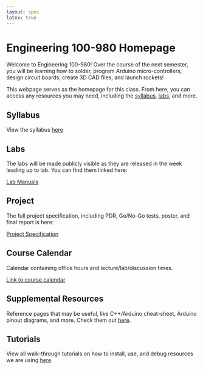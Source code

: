 ```yaml
---
layout: spec
latex: true
---
```


# Engineering 100-980 Homepage

Welcome to Engineering 100-980! Over the course of the next semester, you will be learning how to solder, program Arduino micro-controllers, design circuit boards, create 3D CAD files, and launch rockets!

This webpage serves as the homepage for this class. From here, you can access any resources you may need, including the [syllabus](#syllabus), [labs](#labs), and more.

## Syllabus

View the syllabus [here](/syllabus)

## Labs

The labs will be made publicly visible as they are released in the week leading up to lab. You can find them linked here:

[Lab Manuals](/labs/)

## Project

The full project specification, including PDR, Go/No-Go tests, poster, and final report is here:

[Project Specification](/project/project.md)

## Course Calendar

Calendar containing office hours and lecture/lab/discussion times.

[Link to course calendar](https://calendar.google.com/calendar/u/0?cid=dW1pY2guZWR1X3FranB0bnZjNGs5MXA0dDQ4dXExOGFoNWNzQGdyb3VwLmNhbGVuZGFyLmdvb2dsZS5jb20)

## Supplemental Resources

Reference pages that may be useful, like C++/Arduino cheat-sheet, Arduino pinout diagrams, and more.
Check them out [here](/resources).

## Tutorials

View all walk-through tutorials on how to install, use, and debug resources we are using [here](/tutorials).
